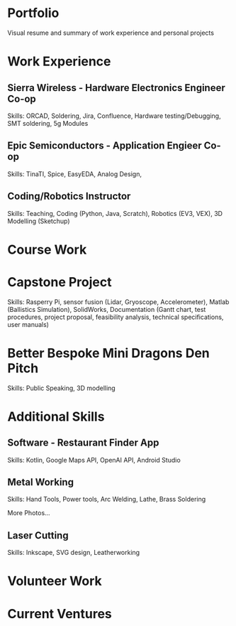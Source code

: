 # Portfolio
Visual resume and summary of work experience and personal projects
# Work Experience

## Sierra Wireless - Hardware Electronics Engineer Co-op
Skills: ORCAD, Soldering, Jira, Confluence, 
Hardware testing/Debugging, SMT soldering, 5g Modules

## Epic Semiconductors - Application Engieer Co-op
Skills: TinaTI, Spice, EasyEDA, Analog Design,

## Coding/Robotics Instructor
Skills: Teaching, Coding (Python, Java, Scratch), Robotics (EV3, VEX), 3D Modelling (Sketchup)

# Course Work
# Capstone Project 
Skills: Rasperry Pi, sensor fusion (Lidar, Gryoscope, Accelerometer), Matlab (Ballistics Simulation), SolidWorks, Documentation (Gantt chart, test procedures, project proposal, feasibility analysis, technical specifications, user manuals) 

# Better Bespoke Mini Dragons Den Pitch
Skills: Public Speaking, 3D modelling

# Additional Skills
## Software - Restaurant Finder App
Skills: Kotlin, Google Maps API, OpenAI API, Android Studio

## Metal Working 
Skills: Hand Tools, Power tools, Arc Welding, Lathe, Brass Soldering 


More Photos...
## Laser Cutting
Skills: Inkscape, SVG design, Leatherworking



# Volunteer Work

# Current Ventures



